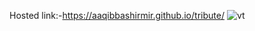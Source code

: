 Hosted link:-https://aaqibbashirmir.github.io/tribute/
![vt](https://github.com/AaqibBashirMir/tribute/assets/35392012/95e92f6c-2d26-4588-ab8b-b9ee45f10352)


